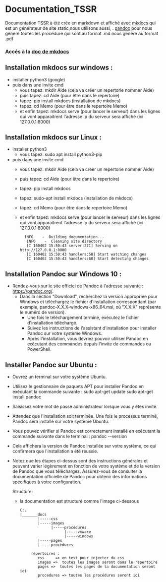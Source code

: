 # Documentation_TSSR

Documentation TSSR à été crée en markdown et affiché avec [mkdocs](https://www.mkdocs.org/) qui est un générateur de site static,nous utilisons aussi, . [pandoc](https://pandoc.org) pour nous géneré toutes les procédure qui sont au format .md nous genère au format .pdf

### Accés à la [doc de mkdocs](https://www.mkdocs.org/getting-started/)

## Installation mkdocs sur windows : 
- installer python3  (google)
- puis dans une invite cmd
    - vous tapez:   mkdir Aide  (cela va créer un repertorie nommer Aide)
    - puis tapez: cd Aide (pour être dans le repertoire)
    - tapez: pip install mkdocs   (installation de mkdocs)
    - tapez: cd Memo  (pour être dans le repertoire Memo)
    - et enfin tapez: mkdocs serve  (pour lancer le serveur)
            dans les lignes qui vont apparaitrent l'adresse ip du serveur sera affiché  (ici 127.0.0.1:8000)
 ## Installation mkdocs sur Linux :
- installer python3  
    - vous tapez: sudo apt install python3-pip
- puis dans une invite cmd
    - vous tapez:   mkdir Aide  (cela va créer un repertorie nommer Aide)
    - puis tapez: cd Aide (pour être dans le repertoire)
    - tapez: pip install mkdocs
    - tapez: sudo-apt install mkdocs   (installation de mkdocs)
    - tapez: cd Memo  (pour être dans le repertoire Memo)
    - et enfin tapez: mkdocs serve  (pour lancer le serveur)
            dans les lignes qui vont apparaitrent l'adresse ip du serveur sera affiché  (ici 127.0.0.1:8000)
      
            INFO    -  Building documentation...
             INFO    -  Cleaning site directory
             [I 160402 15:50:43 server:271] Serving on http://127.0.0.1:8000
             [I 160402 15:50:43 handlers:58] Start watching changes
             [I 160402 15:50:43 handlers:60] Start detecting changes

## Installation Pandoc sur Windows 10 :
- Rendez-vous sur le site officiel de Pandoc à l'adresse suivante : https://pandoc.org/.
  - Dans la section "Download", recherchez la version appropriée pour Windows et téléchargez le fichier d'installation correspondant (par exemple, pandoc-X.X.X-windows-x86_64.msi, où "X.X.X" représente le numéro de version).
    - Une fois le téléchargement terminé, exécutez le fichier d'installation téléchargé.
    - Suivez les instructions de l'assistant d'installation pour installer Pandoc sur votre système Windows.
    - Après l'installation, vous devriez pouvoir utiliser Pandoc en exécutant des commandes depuis l'invite de commandes ou PowerShell.

## Installer Pandoc sur Ubuntu :
- Ouvrez un terminal sur votre système Ubuntu.
- Utilisez le gestionnaire de paquets APT pour installer Pandoc en exécutant la commande suivante :
      sudo apt-get update
        sudo apt-get install pandoc
- Saisissez votre mot de passe administrateur lorsque vous y êtes invité.
- Attendez que l'installation soit terminée. Une fois le processus terminé, Pandoc sera installé sur votre système Ubuntu.
- Vous pouvez vérifier si Pandoc est correctement installé en exécutant la commande suivante dans le terminal :
        pandoc --version
- Cela affichera la version de Pandoc installée sur votre système, ce qui confirmera que l'installation a été réussie.
- Notez que les étapes ci-dessus sont des instructions générales et peuvent varier légèrement en fonction de votre système et de la version de Pandoc que vous téléchargez. Assurez-vous de consulter la documentation officielle de Pandoc pour obtenir des informations spécifiques à votre configuration.

  Structure:
  - la documentation est structuré comme l'image ci-dessous
 
        C:.
        |_______docs
                |-----css
                |-----images
                      |-----procèdures
                            |-----vmware
                            |-----windows
                |-----pages
                |-----procèdures
    
             répertoires :
                css     => en test pour injecter du css
                images =>  toutes les images seront dans le repertoire
                pages =>  toutes les pages de la documentation seront ici
                procedures => toutes les procédures seront ici
